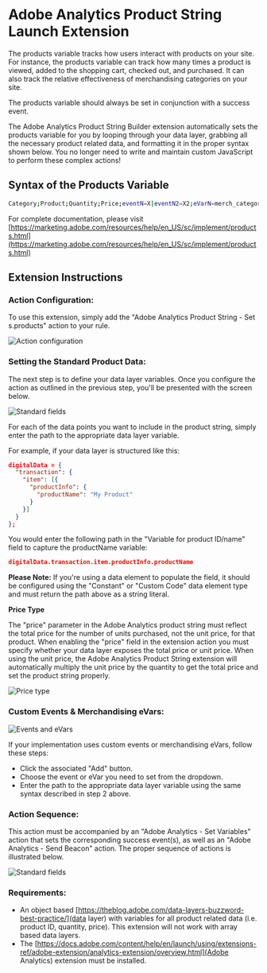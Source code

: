 # Adobe Analytics Product String Launch Extension

The products variable tracks how users interact with products on your site. For instance, the products variable can track how many times a product is viewed, added to the shopping cart, checked out, and purchased. It can also track the relative effectiveness of merchandising categories on your site.

The products variable should always be set in conjunction with a success event.

The Adobe Analytics Product String Builder extension automatically sets the products variable for you by looping through your data layer, grabbing all the necessary product related data, and formatting it in the proper syntax shown below. You no longer need to write and maintain custom JavaScript to perform these complex actions!

## Syntax of the Products Variable

```bash
Category;Product;Quantity;Price;eventN=X|eventN2=X2;eVarN=merch_category|eVarN2=merch_category2
```

For complete documentation, please visit [https://marketing.adobe.com/resources/help/en_US/sc/implement/products.html](https://marketing.adobe.com/resources/help/en_US/sc/implement/products.html)

## Extension Instructions

### Action Configuration:
To use this extension, simply add the "Adobe Analytics Product String - Set s.products" action to your rule.

![Action configuration](https://assets.adobedtm.com/extensions/EPa4399deb0bd6401fa5a4d4c07a6ef232/src/view/configuration/img/screenshot-action-config.png)

### Setting the Standard Product Data:

The next step is to define your data layer variables. Once you configure the action as outlined in the previous step, you'll be presented with the screen below.

![Standard fields](https://assets.adobedtm.com/extensions/EPa4399deb0bd6401fa5a4d4c07a6ef232/src/view/configuration/img/screenshot-standard-fields.png)

For each of the data points you want to include in the product string, simply enter the path to the appropriate data layer variable.

For example, if your data layer is structured like this:

```json
digitalData = {
  "transaction": {
    "item": [{
      "productInfo": {
        "productName": "My Product"
      }
    }]
  }
};
```

You would enter the following path in the "Variable for product ID/name" field to capture the productName variable:

```json
digitalData.transaction.item.productInfo.productName
```

**Please Note:** If you're using a data element to populate the field, it should be configured using the "Constant" or "Custom Code" data element type and must return the path above as a string literal.

**Price Type**

The "price" parameter in the Adobe Analytics product string must reflect the total price for the number of units purchased, not the unit price, for that product. When enabling the "price" field in the extension action you must specify whether your data layer exposes the total price or unit price. When using the unit price, the Adobe Analytics Product String extension will automatically multiply the unit price by the quantity to get the total price and set the product string properly.

![Price type](https://assets.adobedtm.com/extensions/EPa4399deb0bd6401fa5a4d4c07a6ef232/src/view/configuration/img/screenshot-price-type.png)

### Custom Events &amp; Merchandising eVars:

![Events and eVars](https://assets.adobedtm.com/extensions/EPa4399deb0bd6401fa5a4d4c07a6ef232/src/view/configuration/img/screenshot-events-evars.png)

If your implementation uses custom events or merchandising eVars, follow these steps:

- Click the associated "Add" button.
- Choose the event or eVar you need to set from the dropdown.
- Enter the path to the appropriate data layer variable using the same syntax described in step 2 above.

### Action Sequence:

This action must be accompanied by an "Adobe Analytics - Set Variables" action that sets the corresponding success event(s), as well as an "Adobe Analytics - Send Beacon" action. The proper sequence of actions is illustrated below.

![Standard fields](https://assets.adobedtm.com/extensions/EPa4399deb0bd6401fa5a4d4c07a6ef232/src/view/configuration/img/screenshot-all-actions.png)

### Requirements:

- An object based [https://theblog.adobe.com/data-layers-buzzword-best-practice/](data layer) with variables for all product related data (i.e. product ID, quantity, price). This extension will not work with array based data layers.
- The [https://docs.adobe.com/content/help/en/launch/using/extensions-ref/adobe-extension/analytics-extension/overview.html](Adobe Analytics) extension must be installed.